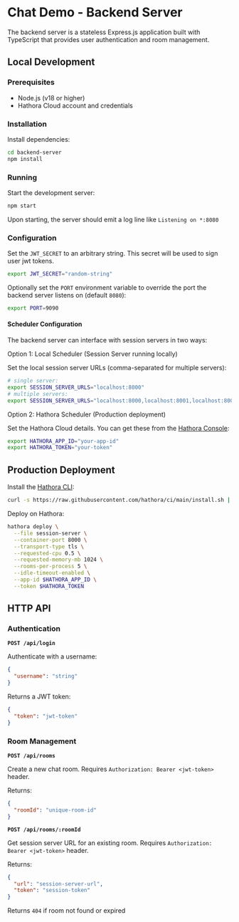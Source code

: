 # Chat Demo - Backend Server

The backend server is a stateless Express.js application built with TypeScript that provides user authentication and room management.

## Local Development

### Prerequisites

- Node.js (v18 or higher)
- Hathora Cloud account and credentials

### Installation

Install dependencies:

```bash
cd backend-server
npm install
```

### Running

Start the development server:

```bash
npm start
```

Upon starting, the server should emit a log line like `Listening on *:8080`

### Configuration

Set the `JWT_SECRET` to an arbitrary string. This secret will be used to sign user jwt tokens.

```bash
export JWT_SECRET="random-string"
```

Optionally set the `PORT` environment variable to override the port the backend server listens on (default `8080`):

```bash
export PORT=9090
```

#### Scheduler Configuration

The backend server can interface with session servers in two ways:

Option 1: Local Scheduler (Session Server running locally)

Set the local session server URLs (comma-separated for multiple servers):

```bash
# single server:
export SESSION_SERVER_URLS="localhost:8000"
# multiple servers:
export SESSION_SERVER_URLS="localhost:8000,localhost:8001,localhost:8002"
```

Option 2: Hathora Scheduler (Production deployment)

Set the Hathora Cloud details. You can get these from the [Hathora Console](https://console.hathora.dev/):

```bash
export HATHORA_APP_ID="your-app-id"
export HATHORA_TOKEN="your-token"
```

## Production Deployment

Install the [Hathora CLI](https://hathora.dev/docs/hathora-cli):

```bash
curl -s https://raw.githubusercontent.com/hathora/ci/main/install.sh | sh
```

Deploy on Hathora:

```bash
hathora deploy \
  --file session-server \
  --container-port 8000 \
  --transport-type tls \
  --requested-cpu 0.5 \
  --requested-memory-mb 1024 \
  --rooms-per-process 5 \
  --idle-timeout-enabled \
  --app-id $HATHORA_APP_ID \
  --token $HATHORA_TOKEN
```

## HTTP API

### Authentication

**`POST /api/login`**

Authenticate with a username:

```json
{
  "username": "string"
}
```

Returns a JWT token:

```json
{
  "token": "jwt-token"
}
```

### Room Management

**`POST /api/rooms`**

Create a new chat room. Requires `Authorization: Bearer <jwt-token>` header.

Returns:

```json
{
  "roomId": "unique-room-id"
}
```

**`POST /api/rooms/:roomId`**

Get session server URL for an existing room. Requires `Authorization: Bearer <jwt-token>` header.

Returns:

```json
{
  "url": "session-server-url",
  "token": "session-token"
}
```

Returns `404` if room not found or expired

